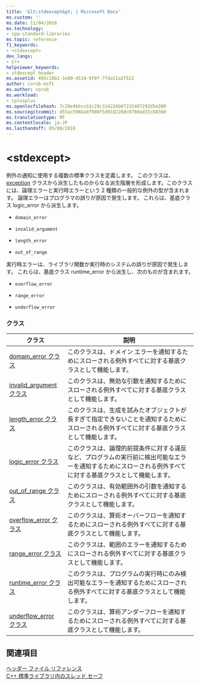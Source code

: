 ```yaml
---
title: '&lt;stdexcept&gt; | Microsoft Docs'
ms.custom: ''
ms.date: 11/04/2016
ms.technology:
- cpp-standard-libraries
ms.topic: reference
f1_keywords:
- <stdexcept>
dev_langs:
- C++
helpviewer_keywords:
- stdexcept header
ms.assetid: 495c10b1-1e60-4514-9f8f-7fda11a2f522
author: corob-msft
ms.author: corob
ms.workload:
- cplusplus
ms.openlocfilehash: 7c28e4bbccb3c28c314226b8f215407292d5e200
ms.sourcegitcommit: d55ac596ba8f908f5d91d228dc070dad31cb8360
ms.translationtype: MT
ms.contentlocale: ja-JP
ms.lasthandoff: 05/08/2018
---
```

# <a name="ltstdexceptgt"></a>&lt;stdexcept&gt;

例外の通知に使用する複数の標準クラスを定義します。 このクラスは、[exception](../standard-library/exception-class.md) クラスから派生したものからなる派生階層を形成します。このクラスには、論理エラーと実行時エラーという 2 種類の一般的な例外の型が含まれます。 論理エラーはプログラマの誤りが原因で発生します。 これらは、基底クラス logic_error から派生します。

- `domain_error`

- `invalid_argument`

- `length_error`

- `out_of_range`

実行時エラーは、ライブラリ関数か実行時のシステムの誤りが原因で発生します。 これらは、基底クラス runtime_error から派生し、次のものが含まれます。

- `overflow_error`

- `range_error`

- `underflow_error`

### <a name="classes"></a>クラス

|クラス|説明|
|-|-|
|[domain_error クラス](../standard-library/domain-error-class.md)|このクラスは、ドメイン エラーを通知するためにスローされる例外すべてに対する基底クラスとして機能します。|
|[invalid_argument クラス](../standard-library/invalid-argument-class.md)|このクラスは、無効な引数を通知するためにスローされる例外すべてに対する基底クラスとして機能します。|
|[length_error クラス](../standard-library/length-error-class.md)|このクラスは、生成を試みたオブジェクトが長すぎて指定できないことを通知するためにスローされる例外すべてに対する基底クラスとして機能します。|
|[logic_error クラス](../standard-library/logic-error-class.md)|このクラスは、論理的前提条件に対する違反など、プログラムの実行前に検出可能なエラーを通知するためにスローされる例外すべてに対する基底クラスとして機能します。|
|[out_of_range クラス](../standard-library/out-of-range-class.md)|このクラスは、有効範囲外の引数を通知するためにスローされる例外すべてに対する基底クラスとして機能します。|
|[overflow_error クラス](../standard-library/overflow-error-class.md)|このクラスは、算術オーバーフローを通知するためにスローされる例外すべてに対する基底クラスとして機能します。|
|[range_error クラス](../standard-library/range-error-class.md)|このクラスは、範囲のエラーを通知するためにスローされる例外すべてに対する基底クラスとして機能します。|
|[runtime_error クラス](../standard-library/runtime-error-class.md)|このクラスは、プログラムの実行時にのみ検出可能なエラーを通知するためにスローされる例外すべてに対する基底クラスとして機能します。|
|[underflow_error クラス](../standard-library/underflow-error-class.md)|このクラスは、算術アンダーフローを通知するためにスローされる例外すべてに対する基底クラスとして機能します。|

## <a name="see-also"></a>関連項目

[ヘッダー ファイル リファレンス](../standard-library/cpp-standard-library-header-files.md)<br/>
[C++ 標準ライブラリ内のスレッド セーフ](../standard-library/thread-safety-in-the-cpp-standard-library.md)<br/>
